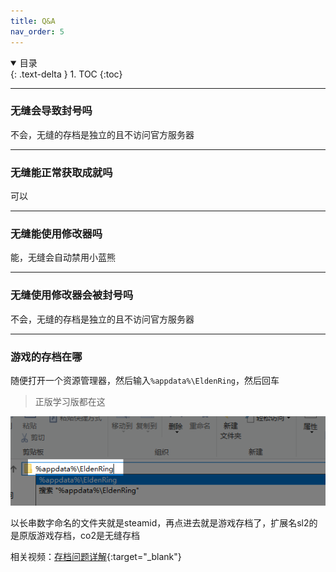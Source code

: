 ```yaml
---
title: Q&A
nav_order: 5
---
```


<details open markdown="block">
  <summary>
    目录
  </summary>
  {: .text-delta }
1. TOC
{:toc}
</details>

---

### 无缝会导致封号吗
不会，无缝的存档是独立的且不访问官方服务器

---

### 无缝能正常获取成就吗
可以

---

### 无缝能使用修改器吗
能，无缝会自动禁用小蓝熊

---

### 无缝使用修改器会被封号吗
不会，无缝的存档是独立的且不访问官方服务器

---

### 游戏的存档在哪

随便打开一个资源管理器，然后输入`%appdata%\EldenRing`，然后回车

> 正版学习版都在这

![存档路径.png](/assets/images/存档路径.png)

以长串数字命名的文件夹就是steamid，再点进去就是游戏存档了，扩展名sl2的是原版游戏存档，co2是无缝存档

相关视频：[存档问题详解](https://www.bilibili.com/video/BV1CkcDegEE1){:target="_blank"}

